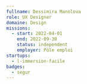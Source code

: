 ```yaml
---
fullname: Dessimira Manolova
role: UX Designer
domaine: Design
missions:
  - start: 2022-04-01
    end: 2022-09-30
    status: independent
    employer: Pôle emploi
startups:
  - l-immersion-facile
badges:
  - segur
---
```


